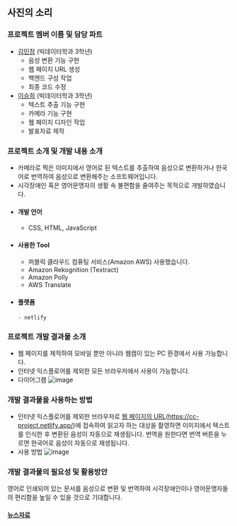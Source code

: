 ## 사진의 소리

### 프로젝트 멤버 이름 및 담당 파트
- [김민정](https://github.com/MinjeongKim03) (빅데이터학과 3학년)
  - 음성 변환 기능 구현
  - 웹 페이지 URL 생성
  - 백엔드 구성 작업
  - 최종 코드 수정
- [이승희](https://github.com/dltmdgml) (빅데이터학과 3학년)
  - 텍스트 추출 기능 구현
  - 카메라 기능 구현
  - 웹 페이지 디자인 작업
  - 발표자료 제작  
### 프로젝트 소개 및 개발 내용 소개
 - 카메라로 찍은 이미지에서 영어로 된 텍스트를 추출하여 음성으로 변환하거나 한국어로 번역하여 음성으로 변환해주는 소프트웨어입니다.
 - 시각장애인 혹은 영어문맹자의 생활 속 불편함을 줄여주는 목적으로 개발하였습니다.
 - #### 개발 언어
      - CSS, HTML, JavaScript
 - #### 사용한 Tool
      - 퍼블릭 클라우드 컴퓨팅 서비스(Amazon AWS) 사용했습니다.
      - Amazon Rekognition (Textract)
      - Amazon Polly
      - AWS Translate
- #### 플랫폼
      - netlify
### 프로젝트 개발 결과물 소개
 - 웹 페이지를 제작하여 모바일 뿐만 아니라 웹캠이 있는 PC 환경에서 사용 가능합니다.  
 - 인터넷 익스플로어를 제외한 모든 브라우저에서 사용이 가능합니다. 
 - 다이어그램
 ![image](https://user-images.githubusercontent.com/52689963/144101483-5383b010-fdab-4f8f-bcb9-ae86a187117a.png)


### 개발 결과물을 사용하는 방법
 - 인터넷 익스플로어를 제외한 브라우저로 [웹 페이지의 URL](https://cc-project.netlify.app/)(https://cc-project.netlify.app/)에 접속하여 읽고자 하는 대상을 촬영하면 이미지에서 텍스트를 인식한 후 변환된 음성이 자동으로 재생됩니다. 번역을 원한다면 번역 버튼을 누르면 한국어로 음성이 자동으로 재생됩니다.
 - 사용 방법
 ![image](https://user-images.githubusercontent.com/52689963/144478528-8d28f8f5-bae3-4f81-9468-51132bebc6fb.png)

### 개발 결과물의 필요성 및 활용방안
영어로 인쇄되어 있는 문서를 음성으로 변환 및 번역하여 시각장애인이나 영어문맹자들의 편리함을 높일 수 있을 것으로 기대합니다.
#### [뉴스자료](https://www.yna.co.kr/view/AKR20190130157800011)
